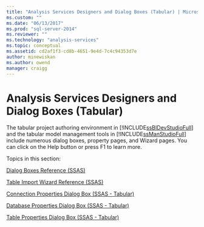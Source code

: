 ```yaml
---
title: "Analysis Services Designers and Dialog Boxes (Tabular) | Microsoft Docs"
ms.custom: ""
ms.date: "06/13/2017"
ms.prod: "sql-server-2014"
ms.reviewer: ""
ms.technology: "analysis-services"
ms.topic: conceptual
ms.assetid: cd2af1f3-cd8b-4651-9e4d-7c4c94353d7e
author: minewiskan
ms.author: owend
manager: craigg
---
```

# Analysis Services Designers and Dialog Boxes (Tabular)
  The tabular project authoring environment in [!INCLUDE[ssBIDevStudioFull](../includes/ssbidevstudiofull-md.md)] and the tabular model management tools in [!INCLUDE[ssManStudioFull](../includes/ssmanstudiofull-md.md)] include numerous dialog boxes, property pages, and Wizard pages. You can click on the Help button or press F1 to learn more.  
  
 Topics in this section:  
  
 [Dialog Boxes Reference &#40;SSAS&#41;](dialog-boxes-reference-ssas.md)  
  
 [Table Import Wizard Reference &#40;SSAS&#41;](table-import-wizard-reference-ssas.md)  
  
 [Connection Properties Dialog Box &#40;SSAS - Tabular&#41;](connection-properties-dialog-box-ssas-tabular.md)  
  
 [Database Properties Dialog Box &#40;SSAS - Tabular&#41;](database-properties-dialog-box-ssas-tabular.md)  
  
 [Table Properties Dialog Box &#40;SSAS - Tabular&#41;](table-properties-dialog-box-ssas-tabular.md)  
  
  
